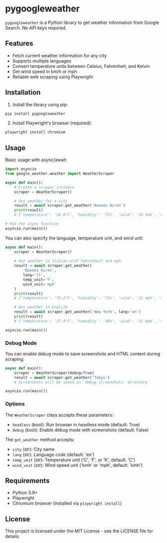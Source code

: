# pygoogleweather

`pygoogleweather` is a Python library to get weather information from Google Search. No API keys required.

## Features

- Fetch current weather information for any city
- Supports multiple languages
- Convert temperature units between Celsius, Fahrenheit, and Kelvin
- Get wind speed in km/h or mph
- Reliable web scraping using Playwright

## Installation

1. Install the library using pip:

```bash
pip install pygoogleweather
```

2. Install Playwright's browser (required):

```bash
playwright install chromium
```

## Usage

Basic usage with async/await:
```python
import asyncio
from google_weather.weather import WeatherScraper

async def main():
    # Create a scraper instance
    scraper = WeatherScraper()

    # Get weather for a city
    result = await scraper.get_weather('Buenos Aires')
    print(result)
    # {'temperature': '24.0°C', 'humidity': '72%', 'wind': '34 kmh', 'condition': 'Mayormente soleado', 'location': 'Buenos Aires, Argentina'}

# Run the async function
asyncio.run(main())
```

You can also specify the language, temperature unit, and wind unit:

```python
async def main():
    scraper = WeatherScraper()
    
    # Get weather in Italian with Fahrenheit and mph
    result = await scraper.get_weather(
        'Buenos Aires', 
        lang='it',
        temp_unit='F',
        wind_unit='mph'
    )
    print(result)
    # {'temperature': '75.2°F', 'humidity': '72%', 'wind': '21 mph', 'condition': 'Per lo più soleggiato', 'location': 'Buenos Aires, Argentina'}

    # Get weather in English
    result = await scraper.get_weather('New York', lang='en')
    print(result)
    # {'temperature': '37.4°F', 'humidity': '40%', 'wind': '11 mph', 'condition': 'Mostly Cloudy', 'location': 'New York, NY'}

asyncio.run(main())
```

### Debug Mode

You can enable debug mode to save screenshots and HTML content during scraping:

```python
async def main():
    scraper = WeatherScraper(debug=True)
    result = await scraper.get_weather('Tokyo')
    # Screenshots will be saved in 'debug_screenshots' directory

asyncio.run(main())
```

### Options

The `WeatherScraper` class accepts these parameters:
- `headless` (bool): Run browser in headless mode (default: True)
- `debug` (bool): Enable debug mode with screenshots (default: False)

The `get_weather` method accepts:
- `city` (str): City name
- `lang` (str): Language code (default: 'en')
- `temp_unit` (str): Temperature unit ('C', 'F', or 'K', default: 'C')
- `wind_unit` (str): Wind speed unit ('kmh' or 'mph', default: 'kmh')

## Requirements

- Python 3.9+
- Playwright
- Chromium browser (installed via `playwright install`)

## License

This project is licensed under the MIT License - see the LICENSE file for details.

